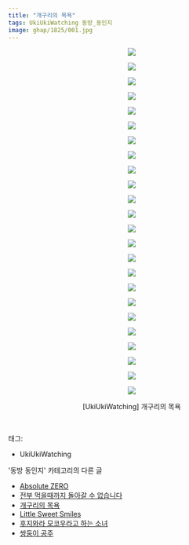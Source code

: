 ```yaml
---
title: "개구리의 목욕"
tags: UkiUkiWatching 동방_동인지
image: ghap/1825/001.jpg
---
```

<div class="article">
<p style="text-align: center; clear: none; float: none;"><img src="{{ site.nasurl }}/ghap/1825/001.jpg"/></p>
<p style="text-align: center; clear: none; float: none;"><img src="{{ site.nasurl }}/ghap/1825/002.jpg"/></p>
<p style="text-align: center; clear: none; float: none;"><img src="{{ site.nasurl }}/ghap/1825/003.jpg"/></p>
<p style="text-align: center; clear: none; float: none;"><img src="{{ site.nasurl }}/ghap/1825/004.jpg"/></p>
<p style="text-align: center; clear: none; float: none;"><img src="{{ site.nasurl }}/ghap/1825/005.jpg"/></p>
<p style="text-align: center; clear: none; float: none;"><img src="{{ site.nasurl }}/ghap/1825/006.jpg"/></p>
<p style="text-align: center; clear: none; float: none;"><img src="{{ site.nasurl }}/ghap/1825/007.jpg"/></p>
<p style="text-align: center; clear: none; float: none;"><img src="{{ site.nasurl }}/ghap/1825/008.jpg"/></p>
<p style="text-align: center; clear: none; float: none;"><img src="{{ site.nasurl }}/ghap/1825/009.jpg"/></p>
<p style="text-align: center; clear: none; float: none;"><img src="{{ site.nasurl }}/ghap/1825/010.jpg"/></p>
<p style="text-align: center; clear: none; float: none;"><img src="{{ site.nasurl }}/ghap/1825/011.jpg"/></p>
<p style="text-align: center; clear: none; float: none;"><img src="{{ site.nasurl }}/ghap/1825/012.jpg"/></p>
<p style="text-align: center; clear: none; float: none;"><img src="{{ site.nasurl }}/ghap/1825/013.jpg"/></p>
<p style="text-align: center; clear: none; float: none;"><img src="{{ site.nasurl }}/ghap/1825/014.jpg"/></p>
<p style="text-align: center; clear: none; float: none;"><img src="{{ site.nasurl }}/ghap/1825/015.jpg"/></p>
<p style="text-align: center; clear: none; float: none;"><img src="{{ site.nasurl }}/ghap/1825/016.jpg"/></p>
<p style="text-align: center; clear: none; float: none;"><img src="{{ site.nasurl }}/ghap/1825/017.jpg"/></p>
<p style="text-align: center; clear: none; float: none;"><img src="{{ site.nasurl }}/ghap/1825/018.jpg"/></p>
<p style="text-align: center; clear: none; float: none;"><img src="{{ site.nasurl }}/ghap/1825/019.jpg"/></p>
<p style="text-align: center; clear: none; float: none;"><img src="{{ site.nasurl }}/ghap/1825/020.jpg"/></p>
<p style="text-align: center; clear: none; float: none;"><img src="{{ site.nasurl }}/ghap/1825/021.jpg"/></p>
<p style="text-align: center; clear: none; float: none;"><img src="{{ site.nasurl }}/ghap/1825/022.jpg"/></p>
<p style="text-align: center; clear: none; float: none;"><img src="{{ site.nasurl }}/ghap/1825/023.jpg"/></p>
<p style="text-align: center; clear: none; float: none;"><img src="{{ site.nasurl }}/ghap/1825/024.jpg"/></p>
<p style="text-align: center; clear: none; float: none;">[UkiUkiWatching] 개구리의 목욕</p>
<p><br/></p>
</div><div class="tagTrail">
<p>태그: </p>
<ul>
<li>UkiUkiWatching</li>
</ul>
</div><div class="another">
<p>'동방 동인지' 카테고리의 다른 글</p>
<ul>
<li><a href="/2016-08-25-ghap_1834">Absolute ZERO</a></li>
<li><a href="/2016-08-25-ghap_1826">전부 먹을때까지 돌아갈 수 없습니다</a></li>
<li><a href="/2016-08-25-ghap_1825">개구리의 목욕</a></li>
<li><a href="/2016-08-25-ghap_1824">Little Sweet Smiles</a></li>
<li><a href="/2016-08-25-ghap_1823">후지와라 모코우라고 하는 소녀</a></li>
<li><a href="/2016-08-25-ghap_1822">쌍둥이 공주</a></li>
</ul>
</div><div class="cb_module cb_fluid">
<div class="cb_wrt cb_profile">
</div><!-- commentList close -->
</div>
<br/>
<p id="refer"></p>
<br/>
